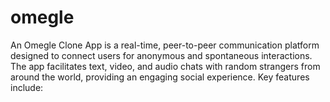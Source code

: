 # omegle
An Omegle Clone App is a real-time, peer-to-peer communication platform designed to connect users for anonymous and spontaneous interactions. The app facilitates text, video, and audio chats with random strangers from around the world, providing an engaging social experience. Key features include:
